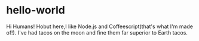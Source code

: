 # hello-world
Hi Humans!
Hobut here,I like Node.js and Coffeescript(that's what I'm made of!).
I've had tacos on the moon and fine them far superior to Earth tacos.

